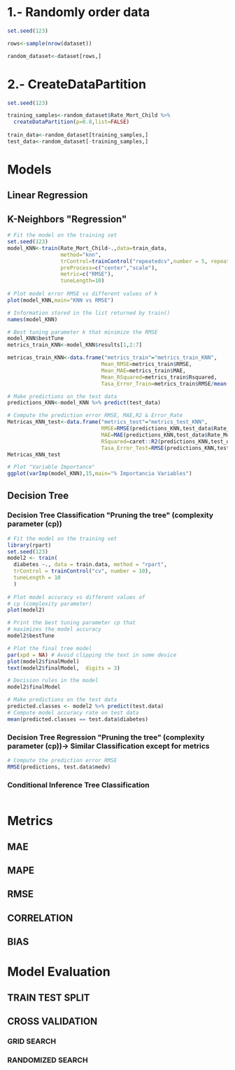 # 1.- Randomly order data
```R
set.seed(123)

rows<-sample(nrow(dataset))

random_dataset<-dataset[rows,]
```

# 2.- CreateDataPartition
```R
set.seed(123)

training_samples<-random_dataset$Rate_Mort_Child %>%
  createDataPartition(p=0.8,list=FALSE)
  
train_data<-random_dataset[training_samples,]
test_data<-random_dataset[-training_samples,]
```

# Models
## 

## Linear Regression


## K-Neighbors "Regression"
```R
# Fit the model on the training set
set.seed(123)
model_KNN<-train(Rate_Mort_Child~.,data=train_data,
                 method="knn",
                 trControl=trainControl("repeatedcv",number = 5, repeats = 3),
                 preProcess=c("center","scale"),
                 metric=c("RMSE"),
                 tuneLength=10)
                 
# Plot model error RMSE vs different values of k
plot(model_KNN,main="KNN vs RMSE")

# Information stored in the list returned by train()
names(model_KNN)

# Best tuning parameter k that minimize the RMSE
model_KNN$bestTune
metrics_train_KNN<-model_KNN$results[1,2:7]

metricas_train_KNN<-data.frame("metrics_train"="metrics_train_KNN",
                              Mean_RMSE=metrics_train$RMSE,
                              Mean_MAE=metrics_train$MAE,
                              Mean_RSquared=metrics_train$Rsquared,
                              Tasa_Error_Train=metrics_train$RMSE/mean(train_data$Rate_Mort_Child))

# Make predictions on the test data
predictions_KNN<-model_KNN %>% predict(test_data)

# Compute the prediction error RMSE, MAE,R2 & Error_Rate
Metricas_KNN_test<-data.frame("metrics_test"="metrics_test_KNN",
                              RMSE=RMSE(predictions_KNN,test_data$Rate_Mort_Child),
                              MAE=MAE(predictions_KNN,test_data$Rate_Mort_Child),
                              RSquared=caret::R2(predictions_KNN,test_data$Rate_Mort_Child), 
                              Tasa_Error_Test=RMSE(predictions_KNN,test_data$Rate_Mort_Child)/mean(test_data$Rate_Mort_Child))
Metricas_KNN_test

# Plot "Variable Importance"  
ggplot(varImp(model_KNN),15,main="% Importancia Variables")

```



## Decision Tree
### Decision Tree Classification "Pruning the tree" (complexity parameter (cp))
```R
# Fit the model on the training set
library(rpart)
set.seed(123)
model2 <- train(
  diabetes ~., data = train.data, method = "rpart",
  trControl = trainControl("cv", number = 10),
  tuneLength = 10
  )
  
# Plot model accuracy vs different values of
# cp (complexity parameter)
plot(model2)

# Print the best tuning parameter cp that
# maximizes the model accuracy
model2$bestTune

# Plot the final tree model
par(xpd = NA) # Avoid clipping the text in some device
plot(model2$finalModel)
text(model2$finalModel,  digits = 3)

# Decision rules in the model
model2$finalModel

# Make predictions on the test data
predicted.classes <- model2 %>% predict(test.data)
# Compute model accuracy rate on test data
mean(predicted.classes == test.data$diabetes)

```
### Decision Tree Regression "Pruning the tree" (complexity parameter (cp))-> Similar Classification except for metrics
```R
# Compute the prediction error RMSE
RMSE(predictions, test.data$medv)
```
### Conditional Inference Tree Classification 
```R

```

# Metrics
## MAE
## MAPE
## RMSE
## CORRELATION
## BIAS


# Model Evaluation
## TRAIN TEST SPLIT
## CROSS VALIDATION
### GRID SEARCH
### RANDOMIZED SEARCH
